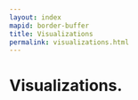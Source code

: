 ```yaml
---
layout: index
mapid: border-buffer
title: Visualizations
permalink: visualizations.html
---
```


# Visualizations.

